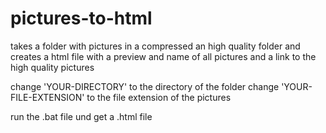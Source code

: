 # pictures-to-html
takes a folder with pictures in a compressed an high quality folder and creates a html file with a preview and name of all pictures and a link to the high quality pictures

change 'YOUR-DIRECTORY' to the directory of the folder
change 'YOUR-FILE-EXTENSION' to the file extension of the pictures

run the .bat file und get a .html file
